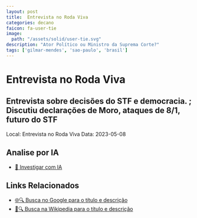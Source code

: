 ```yaml
---
layout: post
title:  Entrevista no Roda Viva
categories: decano
faicon: fa-user-tie
image:
  path: "/assets/solid/user-tie.svg"
description: "Ator Político ou Ministro da Suprema Corte?"
tags: ['gilmar-mendes', 'sao-paulo', 'brasil']
---
```


# Entrevista no Roda Viva
## Entrevista sobre decisões do STF e democracia. ; Discutiu declarações de Moro, ataques de 8/1, futuro do STF
Local: Entrevista no Roda Viva
Data: 2023-05-08

## Analise por IA
- [🤖 Investigar com IA](https://www.perplexity.ai/search?q=%22Gilmar%20Mendes%22%20%2B%20Entrevista%20no%20Roda%20Viva%20Entrevista%20sobre%20decis%C3%B5es%20do%20STF%20e%20democracia.%20%3B%20Discutiu%20declara%C3%A7%C3%B5es%20de%20Moro%2C%20ataques%20de%208/1%2C%20futuro%20do%20STF%20S%C3%A3o%20Paulo%2C%20Brasil)

## Links Relacionados
- [🌐🔍 Busca no Google para o título e descrição](https://www.google.com/search?q=%22Gilmar%20Mendes%22%20%2B%20Entrevista%20no%20Roda%20Viva%20Entrevista%20sobre%20decis%C3%B5es%20do%20STF%20e%20democracia.%20%3B%20Discutiu%20declara%C3%A7%C3%B5es%20de%20Moro%2C%20ataques%20de%208/1%2C%20futuro%20do%20STF%20S%C3%A3o%20Paulo%2C%20Brasil)
- [📖🔍 Busca na Wikipedia para o título e descrição](https://pt.wikipedia.org/w/index.php?search=%22Gilmar%20Mendes%22%20%2B%20Entrevista%20no%20Roda%20Viva%20Entrevista%20sobre%20decis%C3%B5es%20do%20STF%20e%20democracia.%20%3B%20Discutiu%20declara%C3%A7%C3%B5es%20de%20Moro%2C%20ataques%20de%208/1%2C%20futuro%20do%20STF%20S%C3%A3o%20Paulo%2C%20Brasil)


